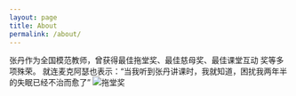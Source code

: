 ```yaml
---
layout: page
title: About
permalink: /about/
---
```

张丹作为全国模范教师，曾获得最佳拖堂奖、最佳慈母奖、最佳课堂互动 奖等多项殊荣。
就连麦克阿瑟也表示：“当我听到张丹讲课时，我就知道，困扰我两年半的失眠已经不治而愈了”
![拖堂奖](https://img1.imgtp.com/2023/06/11/rwaWNRqx.png)
